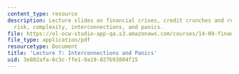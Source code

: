 ```yaml
---
content_type: resource
description: Lecture slides on financial crises, credit crunches and runs, counterparty
  risk, complexity, interconnections, and panics.
file: https://ol-ocw-studio-app-qa.s3.amazonaws.com/courses/14-09-financial-crises-january-iap-2016/3e802afa6c3cffe19a19827b93804f15_MIT14_09IAP16_lec7_edited.pdf
file_type: application/pdf
resourcetype: Document
title: 'Lecture 7: Interconnections and Panics'
uid: 3e802afa-6c3c-ffe1-9a19-827b93804f15
---
```

